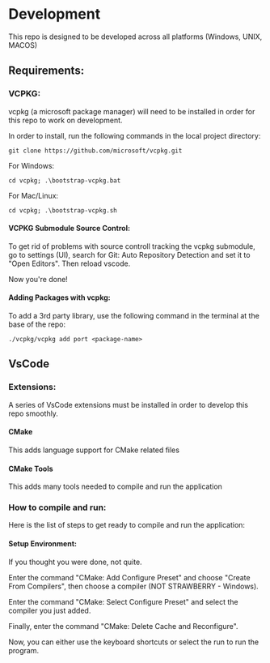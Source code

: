 # Development
This repo is designed to be developed across all platforms (Windows, UNIX, MACOS)

## Requirements:

### VCPKG:
vcpkg (a microsoft package manager) will need to be installed in order for this repo to work on development.

In order to install, run the following commands in the local project directory:
```
git clone https://github.com/microsoft/vcpkg.git
```

For Windows:
```
cd vcpkg; .\bootstrap-vcpkg.bat
```
For Mac/Linux:
```
cd vcpkg; .\bootstrap-vcpkg.sh
```

#### VCPKG Submodule Source Control:
To get rid of problems with source controll tracking the vcpkg submodule, go to settings (UI), search for Git: Auto Repository Detection and set it to "Open Editors". Then reload vscode.

Now you're done!

#### Adding Packages with vcpkg:
To add a 3rd party library, use the following command in the terminal at the base of the repo:
```
./vcpkg/vcpkg add port <package-name>
```

## VsCode
### Extensions:
A series of VsCode extensions must be installed in order to develop this repo smoothly.

#### CMake
This adds language support for CMake related files

#### CMake Tools
This adds many tools needed to compile and run the application 

### How to compile and run:
Here is the list of steps to get ready to compile and run the application:

#### Setup Environment:
If you thought you were done, not quite. 

Enter the command "CMake: Add Configure Preset" and choose "Create From Compilers", then choose a compiler (NOT STRAWBERRY - Windows).

Enter the command "CMake: Select Configure Preset" and select the compiler you just added.

Finally, enter the command "CMake: Delete Cache and Reconfigure".

Now, you can either use the keyboard shortcuts or select the run to run the program.